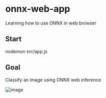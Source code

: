 # onnx-web-app
Learning how to use ONNX in web browser

## Start

nodemon src/app.js

## Goal

Classify an image using ONNX web inference

![image](https://github.com/Thomas26948/onnx-web-app/assets/63147760/cdc23c1e-c012-4ae8-bbd9-b93c40d685dc)
